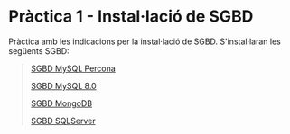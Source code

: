 # Pràctica 1 - Instal·lació de SGBD
Pràctica amb les indicacions per la instal·lació de SGBD.
S'instal·laran les següents SGBD:
> [SGBD MySQL Percona ](https://github.com/ravindersinghkh/instalacio-SGBD/blob/main/Percona/Percona.MD)
> 
> [SGBD MySQL 8.0](https://github.com/ravindersinghkh/instalacio-SGBD/blob/main/MySQL/MySQL.MD)
> 
> [SGBD MongoDB](https://github.com/ravindersinghkh/instalacio-SGBD/blob/main/MongoDB/Mongo.MD)
> 
> [SGBD SQLServer](https://github.com/ravindersinghkh/instalacio-SGBD/blob/main/SQLServer/SQLServer.MD)

